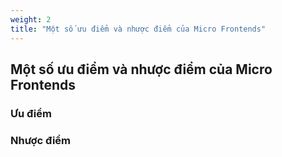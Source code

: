 ```yaml
---
weight: 2
title: "Một số ưu điểm và nhược điểm của Micro Frontends"
---
```


## Một số ưu điểm và nhược điểm của Micro Frontends
### Ưu điểm

### Nhược điểm
